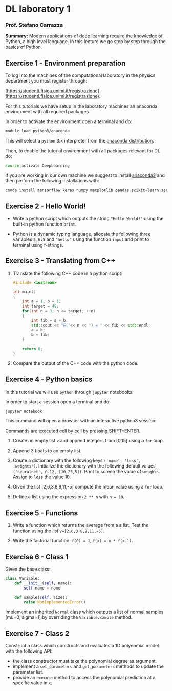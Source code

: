 # DL laboratory 1

### Prof. Stefano Carrazza

**Summary:** Modern applications of deep learning require the knowledge of
Python, a high level language. In this lecture we go step by step through the
basics of Python.

## Exercise 1 - Environment preparation

To log into the machines of the computational laboratory in the physics
department you must register through:

[https://studenti.fisica.unimi.it/registrazione](https://studenti.fisica.unimi.it/registrazione).

For this tutorials we have setup in the laboratory machines an anaconda
environment with all required packages.

In order to activate the environment open a terminal and do:

```bash
module load python3/anaconda
```

This will select a `python` 3.x interpreter from the [anaconda
distribution](https://www.anaconda.com/).

Then, to enable the tutorial environment with all packages relevant for DL do:
```bash
source activate DeepLearning
```

If you are working in our own machine we suggest to install
[anaconda3](https://www.anaconda.com/) and then perform the following
installations with:
```bash
conda install tensorflow keras numpy matplotlib pandas scikit-learn seaborn ipython-notebook numba
```

## Exercise 2 - Hello World!

- Write a python script which outputs the string `"Hello World!"` using the
  built-in python function `print`.

- Python is a dynamic typing language, allocate the following three variables
  `5`, `6.5` and `"hello"` using the function `input` and print to terminal
  using f-strings.

## Exercise 3 - Translating from C++

1. Translate the following C++ code in a python script:
    ```c++
    #include <iostream>

    int main()
    {
        int a = 1, b = 1;
        int target = 48;
        for(int n = 3; n <= target; ++n)
        {
            int fib = a + b;
            std::cout << "F("<< n << ") = " << fib << std::endl;
            a = b;
            b = fib;
        }

        return 0;
    }
    ```
2. Compare the output of the C++ code with the python code.


## Exercise 4 - Python basics

In this tutorial we will use `python` through `jupyter` notebooks.

In order to start a session open a terminal and do:
```bash
jupyter notebook
```
This command will open a browser with an interactive python3 session.

Commands are executed cell by cell by pressing SHIFT+ENTER.

1. Create an empty list `v` and append integers from [0,15] using a `for` loop.

3. Append 3 floats to an empty list.

4. Create a dictionary with the following keys `('name', 'loss', 'weights')`. Initialize the dictionary with the following default values `('neuralnet', 0.12, [10,25,5])`. Print to screen the value of `weights`. Assign to `loss` the value 10.

5. Given the list [2,6,3,8,9,11,-5] compute the mean value using a `for` loop.

6. Define a list using the expression `2 ** n` with `n = 10`.

## Exercise 5 - Functions

1. Write a function which returns the average from a a list. Test the function using the list `v=[2,6,3,8,9,11,-5]`.

2. Write the factorial function: `f(0) = 1`, `f(x) = x * f(x-1)`.

## Exercise 6 - Class 1

Given the base class:
```python
class Variable:
    def __init__(self, name):
        self.name = name

    def sample(self, size):
        raise NotImplementedError()
```

Implement an inherited `Normal` class which outputs a list of normal samples [mu=0, sigma=1] by overriding the `Variable.sample` method.

## Exercise 7 - Class 2

Construct a class which constructs and evaluates a 1D polynomial model with the following API:
- the class constructor must take the polynomial degree as argument.
- implement a `set_parameters` and `get_parameters` methods to update the parameter list.
- provide an `execute` method to access the polynomial prediction at a specific value in `x`.
